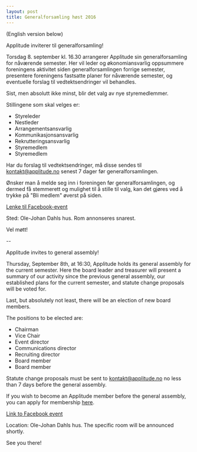 ```yaml
---
layout: post
title: Generalforsamling høst 2016
---
```


(English version below)

Applitude inviterer til generalforsamling!

Torsdag 8. september kl. 16.30 arrangerer Applitude sin generalforsamling for nåværende semester. Her vil leder og økonomiansvarlig oppsummere foreningens aktivitet siden generalforsamlingen forrige semester, presentere foreningens fastsatte planer for nåværende semester, og eventuelle forslag til vedtektsendringer vil behandles.

Sist, men absolutt ikke minst, blir det valg av nye styremedlemmer.

Stillingene som skal velges er:

- Styreleder
- Nestleder
- Arrangementsansvarlig
- Kommunikasjonsansvarlig
- Rekrutteringsansvarlig
- Styremedlem
- Styremedlem

Har du forslag til vedtektsendringer, må disse sendes til kontakt@applitude.no senest 7 dager før generalforsamlingen.

Ønsker man å melde seg inn i foreningen før generalforsamlingen, og dermed få stemmerett og mulighet til å stille til valg, kan det gjøres ved å trykke på "Bli medlem" øverst på siden.

[Lenke til Facebook-event](https://www.facebook.com/events/1718054161793948/)

Sted: Ole-Johan Dahls hus. Rom annonseres snarest.

Vel møtt!

--

Applitude invites to general assembly!

Thursday, September 8th, at 16:30, Applitude holds its general assembly for the current semester. Here the board leader and treasurer will present a summary of our activity since the previous general assembly, our established plans for the current semester, and statute change proposals will be voted for.

Last, but absolutely not least, there will be an election of new board members.

The positions to be elected are:

- Chairman
- Vice Chair
- Event director
- Communications director
- Recruiting director
- Board member
- Board member

Statute change proposals must be sent to kontakt@applitude.no no less than 7 days before the general assembly.

If you wish to become an Applitude member before the general assembly, you can apply for membership [here](https://goo.gl/9APQdJ).

[Link to Facebook event](https://www.facebook.com/events/1718054161793948/)

Location: Ole-Johan Dahls hus. The specific room will be announced shortly.

See you there!
